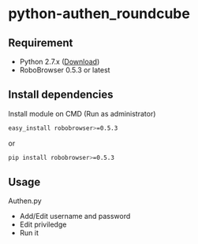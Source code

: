 # python-authen_roundcube

Requirement
------------
- Python 2.7.x ([Download])
- RoboBrowser 0.5.3 or latest

Install dependencies
---------------------
Install module on CMD (Run as administrator)
```bash
easy_install robobrowser>=0.5.3
```
or
```bash
pip install robobrowser>=0.5.3
```

Usage
------
Authen.py
- Add/Edit username and password
- Edit priviledge
- Run it


[Download]: https://www.python.org/downloads/
